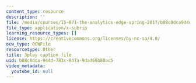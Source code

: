 ```yaml
---
content_type: resource
description: ''
file: /media/courses/15-071-the-analytics-edge-spring-2017/b08c0dca944d783c847a9da466b80ac5_xeszYyi9ooM.srt
file_type: application/x-subrip
learning_resource_types: []
license: https://creativecommons.org/licenses/by-nc-sa/4.0/
ocw_type: OCWFile
resourcetype: Other
title: 3play caption file
uid: b08c0dca-944d-783c-847a-9da466b80ac5
video_metadata:
  youtube_id: null
---
```

